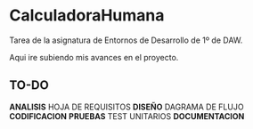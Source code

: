 # CalculadoraHumana
Tarea de la asignatura de Entornos de Desarrollo de 1º de DAW.

Aqui ire subiendo mis avances en el proyecto.


## TO-DO

**ANALISIS**
HOJA DE REQUISITOS
**DISEÑO**
DAGRAMA DE FLUJO
**CODIFICACION**
**PRUEBAS**
TEST UNITARIOS
**DOCUMENTACION**

